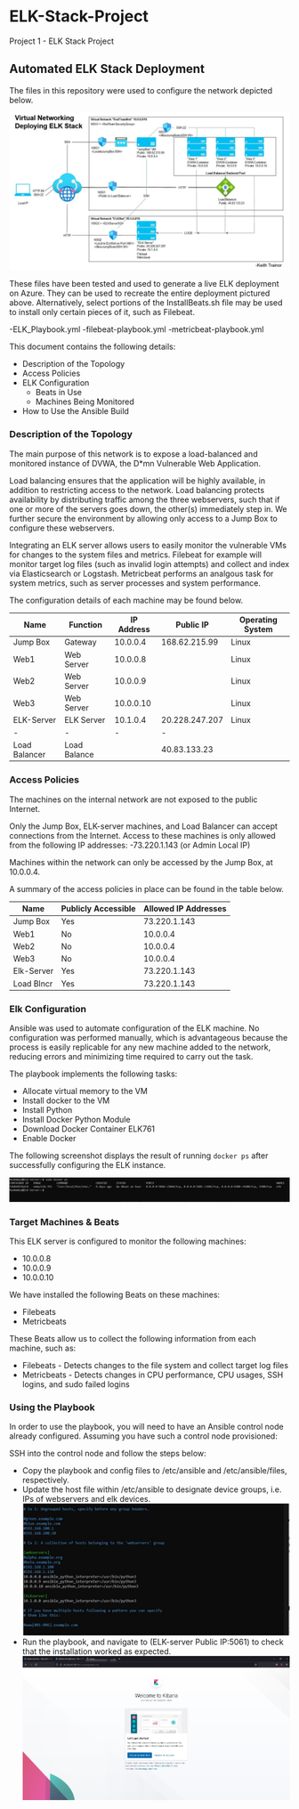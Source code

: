 # ELK-Stack-Project
Project 1 - ELK Stack Project
## Automated ELK Stack Deployment

The files in this repository were used to configure the network depicted below.

![Network Diagram](https://github.com/UCB-CyberSecurity-Cohort5/elk-stack-project-ketrain/blob/dfa194bbac9e02b780ba85020106403b00aa9fd9/_NETWORK%20DIAGRAM.JPG)


These files have been tested and used to generate a live ELK deployment on Azure. They can be used to recreate the entire deployment pictured above. Alternatively, select portions of the InstallBeats.sh file may be used to install only certain pieces of it, such as Filebeat.

  -ELK_Playbook.yml
  -filebeat-playbook.yml
  -metricbeat-playbook.yml

This document contains the following details:
- Description of the Topology
- Access Policies
- ELK Configuration
  - Beats in Use
  - Machines Being Monitored
- How to Use the Ansible Build


### Description of the Topology

The main purpose of this network is to expose a load-balanced and monitored instance of DVWA, the D*mn Vulnerable Web Application.

Load balancing ensures that the application will be highly available, in addition to restricting access to the network. Load balancing protects availability by distributing traffic among the three webservers, such that if one or more of the servers goes down, the other(s) immediately step in. We further secure the environment by allowing only access to a Jump Box to configure these webservers. 

Integrating an ELK server allows users to easily monitor the vulnerable VMs for changes to the system files and metrics. Filebeat for example will monitor target log files (such as invalid login attempts) and collect and index via Elasticsearch or Logstash. Metricbeat performs an analgous task for system metrics, such as server processes and system performance.


The configuration details of each machine may be found below.

| Name          | Function     | IP Address  | Public IP      |Operating System |
|---------------|--------------|-------------|----------------|-----------------|
| Jump Box      | Gateway      | 10.0.0.4    | 168.62.215.99  |Linux            |
| Web1          | Web Server   | 10.0.0.8    |                |Linux            |
| Web2          | Web Server   | 10.0.0.9    |                |Linux            |
| Web3          | Web Server   | 10.0.0.10   |                |Linux            |
| ELK-Server    | ELK Server   | 10.1.0.4    | 20.228.247.207 |Linux            |
|-              |-             |-            |-               |                 |
| Load Balancer | Load Balance |             | 40.83.133.23   |                 |


### Access Policies

The machines on the internal network are not exposed to the public Internet. 

Only the Jump Box, ELK-server machines, and Load Balancer can accept connections from the Internet. Access to these machines is only allowed from the following IP addresses:
-73.220.1.143 (or Admin Local IP)

Machines within the network can only be accessed by the Jump Box, at 10.0.0.4.

A summary of the access policies in place can be found in the table below.

| Name      | Publicly Accessible | Allowed IP Addresses |
|-----------|---------------------|----------------------|
| Jump Box  | Yes                 | 73.220.1.143         |
| Web1      | No                  | 10.0.0.4             |
| Web2      | No                  | 10.0.0.4             |
| Web3      | No                  | 10.0.0.4             |
| Elk-Server| Yes                 | 73.220.1.143         |
| Load Blncr| Yes                 | 73.220.1.143         |


### Elk Configuration

Ansible was used to automate configuration of the ELK machine. No configuration was performed manually, which is advantageous because the process is easily replicable for any new machine added to the network, reducing errors and minimizing time required to carry out the task.

The playbook implements the following tasks:
- Allocate virtual memory to the VM
- Install docker to the VM
- Install Python
- Install Docker Python Module
- Download Docker Container ELK761
- Enable Docker

The following screenshot displays the result of running `docker ps` after successfully configuring the ELK instance.

![docker ps](https://github.com/UCB-CyberSecurity-Cohort5/elk-stack-project-ketrain/blob/3072d7588d4c720d63f7a94d0b361c792752819d/images/3.A.4%20docker%20ps%20on%20elk%20server.JPG)


### Target Machines & Beats
This ELK server is configured to monitor the following machines:
- 10.0.0.8
- 10.0.0.9
- 10.0.0.10

We have installed the following Beats on these machines:
- Filebeats
- Metricbeats

These Beats allow us to collect the following information from each machine, such as:
- Filebeats - Detects changes to the file system and collect target log files
- Metricbeats - Detects changes in CPU performance, CPU usages, SSH logins, and sudo failed logins 

### Using the Playbook
In order to use the playbook, you will need to have an Ansible control node already configured. Assuming you have such a control node provisioned: 

SSH into the control node and follow the steps below:
- Copy the playbook and config files to /etc/ansible and /etc/ansible/files, respectively.
- Update the host file within /etc/ansible to designate device groups, i.e. IPs of webservers and elk devices. 
![hosts](https://github.com/UCB-CyberSecurity-Cohort5/elk-stack-project-ketrain/blob/3072d7588d4c720d63f7a94d0b361c792752819d/images/3.A.1%20configure%20ELK%20add%20to%20ansible%20hosts.JPG)
- Run the playbook, and navigate to (ELK-server Public IP:5061) to check that the installation worked as expected.
![welcome to kibana](https://github.com/UCB-CyberSecurity-Cohort5/elk-stack-project-ketrain/blob/3072d7588d4c720d63f7a94d0b361c792752819d/images/4.A.1%20Kibana%20access%20via%205601.JPG)

